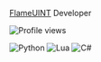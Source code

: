 
<a href="https://github.com/retrojan/FlameUINT">FlameUINT</a> Developer


![Profile views](https://komarev.com/ghpvc/?username=ReTrojan&color=brightgreen)

![Python](https://img.shields.io/badge/-Python-3776AB?style=flat-square&logo=python&logoColor=white)
![Lua](https://img.shields.io/badge/-Lua-2C2D72?style=flat-square&logo=lua&logoColor=white)
![C#](https://img.shields.io/badge/-C%23-239120?style=flat-square&logo=csharp&logoColor=white)



